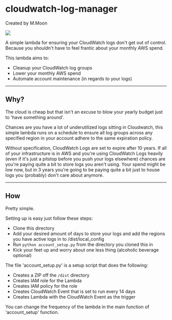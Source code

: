 # cloudwatch-log-manager

Created by M.Moon  

![](http://31.media.tumblr.com/9784bd9341d7bf57a258b6d287f8f3bc/tumblr_inline_nn40vfWblp1t7z78b_500.gif)  

A simple lambda for ensuring your CloudWatch logs don't get out of control. Because you shouldn't have to feel frantic about your monthly AWS spend. 

This lambda aims to:  
- Cleanup your CloudWatch log groups
- Lower your monthly AWS spend  
- Automate account maintenance (in regards to your logs)  

---

## Why?

The cloud is cheap but that isn't an excuse to blow your yearly budget just to 'have something around'.  

Chances are you have a lot of underutilized logs sitting in Cloudwatch, this simple lambda runs on a schedule to ensure all log groups across any specified region in your account adhere to the same expiration policy.  

Without specification, CloudWatch Logs are set to expire after 10 years. If all of your infrastructure is in AWS and you're using CloudWatch Logs heavily (even if it's just a pitstop before you push your logs elsewhere) chances are you're paying quite a bit to store logs you aren't using. Your spend might be low now, but in 3 years you're going to be paying quite a bit just to house logs you (probably) don't care about anymore.

---

## How 

Pretty simple. 

Setting up is easy just follow these steps:  
- Clone this directory  
- Add your desired amount of days to store your logs and add the regions you have active logs in to /dist/local_config  
- Run `python account_setup.py` from the directory you cloned this in  
- Kick your feet up and worry about one less thing (alcoholic beverage optional)  

The file 'account_setup.py' is a setup script that does the following:  
- Creates a ZIP off the `/dist` directory
- Creates IAM role for the Lambda  
- Creates IAM policy for the role  
- Creates CloudWatch Event that is set to run every 14 days  
- Creates Lambda with the CloudWatch Event as the trigger  

You can change the frequency of the lambda in the main function of 'account_setup' function.